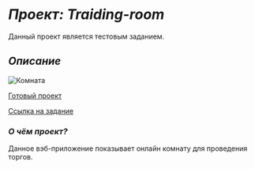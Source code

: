 # **_Проект: Traiding-room_**

Данный проект является тестовым заданием.

## _Описание_

![Комната](https://i.ibb.co/KN6SC7Z/image.jpg)

[Готовый проект](https://Lionen89.github.io/traiding-room)

[ Ссылка на задание](https://github.com/lotus-uems/Test_React_Trade)

### **_О чём проект?_**

Данное вэб-приложение показывает онлайн комнату для проведения торгов.
